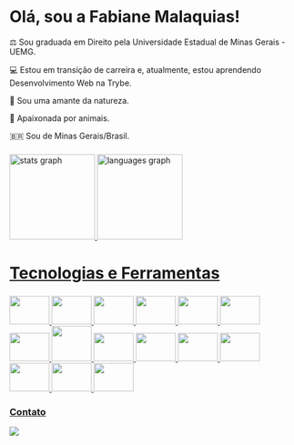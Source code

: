 <h1 align="left">Olá, sou a Fabiane Malaquias!</h1>

⚖️ Sou graduada em Direito pela Universidade Estadual de Minas Gerais - UEMG.

💻 Estou em transição de carreira e, atualmente, estou aprendendo Desenvolvimento Web na Trybe.

🌱 Sou uma amante da natureza.

🐶 Apaixonada por animais.

🇧🇷 Sou de Minas Gerais/Brasil.     

###
<div align="left">
<a href="https://github.com/famalaquias"> <img height="150em" alt="stats graph" src="https://github-readme-stats.vercel.app/api?username=famalaquias&show_icons=true&theme=dracula&include_all_commits=true&count_private=true"/> <a href="https://github.com/famalaquias"><img height="150em" alt="languages graph" src="https://github-readme-stats.vercel.app/api/top-langs/?username=famalaquias&layout=compact&langs_count=7&theme=dracula"/>
</div>

###
<h1 align="left">Tecnologias e Ferramentas</h1>

###
<div align="left">          
<img src="https://cdn.jsdelivr.net/gh/devicons/devicon/icons/git/git-original.svg" width="70" height="50"/> 
<img src="https://cdn.jsdelivr.net/gh/devicons/devicon/icons/github/github-original.svg" width="70" height="50"/> 
<img src="https://cdn.jsdelivr.net/gh/devicons/devicon/icons/linux/linux-original.svg" width="70" height="50"/> 
<img src="https://cdn.jsdelivr.net/gh/devicons/devicon/icons/html5/html5-original.svg" width="70" height="50"/> 
<img src="https://cdn.jsdelivr.net/gh/devicons/devicon/icons/css3/css3-original.svg" width="70" height="50"/> 
<img src="https://cdn.jsdelivr.net/gh/devicons/devicon/icons/javascript/javascript-original.svg" width="70" height="50"/> 
<img src="https://cdn.jsdelivr.net/gh/devicons/devicon/icons/react/react-original.svg" width="70" height="50"/> 
<img src="https://cdn.jsdelivr.net/gh/devicons/devicon/icons/redux/redux-original.svg" width="70" height="62"/> 
<img src="https://cdn.jsdelivr.net/gh/devicons/devicon/icons/jest/jest-plain.svg" width="70" height="50"/> 
<img src="https://cdn.jsdelivr.net/gh/devicons/devicon/icons/docker/docker-original.svg" width="70" height="50"/> 
<img src="https://cdn.jsdelivr.net/gh/devicons/devicon/icons/mysql/mysql-original.svg" width="70" height="50"/> 
<img src="https://cdn.jsdelivr.net/gh/devicons/devicon/icons/nodejs/nodejs-original.svg" width="70" height="50"/> 
<img src="https://cdn.jsdelivr.net/gh/devicons/devicon/icons/express/express-original.svg" width="70" height="50"/>
<img src="https://cdn.jsdelivr.net/gh/devicons/devicon/icons/mocha/mocha-plain.svg" width="70" height="50"/>
<img src="https://cdn.jsdelivr.net/gh/devicons/devicon/icons/sequelize/sequelize-original.svg" width="70" height="50"/>
</div>
            
      
###  Contato
<a href="https://www.linkedin.com/in/fabiane-malaquias-00287a228/" target="_blank"><img src="https://img.shields.io/badge/-LinkedIn-%230077B5?style=for-the-badge&logo=linkedin&logoColor=white" target="_blank"></a>
